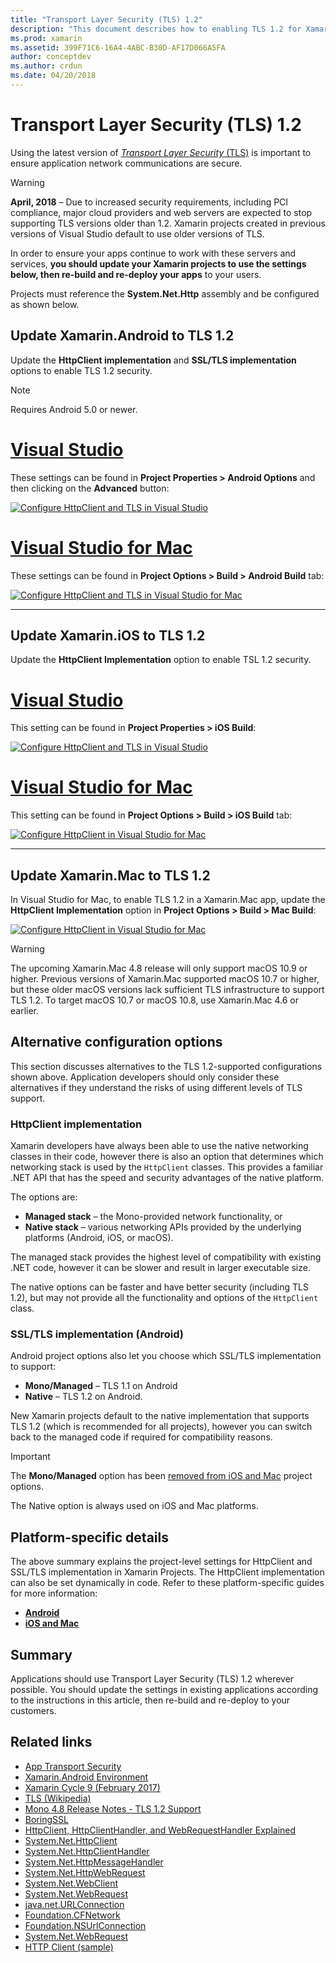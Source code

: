 ```yaml
---
title: "Transport Layer Security (TLS) 1.2"
description: "This document describes how to enabling TLS 1.2 for Xamarin.iOS, Xamarin.Android, and Xamarin.Mac projects. It demonstrates how to do so in both Visual Studio 2019 and Visual Studio for Mac."
ms.prod: xamarin
ms.assetid: 399F71C6-16A4-4ABC-B30D-AF17D066A5FA
author: conceptdev
ms.author: crdun
ms.date: 04/20/2018
---
```

# Transport Layer Security (TLS) 1.2

Using the latest version of [_Transport Layer Security_ (TLS)](https://en.wikipedia.org/wiki/Transport_Layer_Security)
is important to ensure application network communications are secure.

> [!WARNING]
> **April, 2018** – Due to increased security requirements, including PCI compliance, major cloud providers and web servers are expected to stop supporting TLS versions older than 1.2. Xamarin projects created in previous versions of Visual Studio default to use older versions of TLS.
>
> In order to ensure your apps continue to work with these servers and services, **you should update your Xamarin projects to use the settings below, then re-build and re-deploy your apps** to your users.

Projects must reference the **System.Net.Http** assembly and be configured as shown below.

## Update Xamarin.Android to TLS 1.2

Update the **HttpClient implementation** and **SSL/TLS implementation** options to enable TLS 1.2 security.

> [!NOTE]
> Requires Android 5.0 or newer.

# [Visual Studio](#tab/windows)

These settings can be found in **Project Properties > Android Options** and then clicking on the **Advanced** button:

[![Configure HttpClient and TLS in Visual Studio](transport-layer-security-images/android-win-sml.png)](transport-layer-security-images/android-win.png#lightbox)

# [Visual Studio for Mac](#tab/macos)

These settings can be found in **Project Options > Build > Android Build** tab:

[![Configure HttpClient and TLS in Visual Studio for Mac](transport-layer-security-images/android-mac-sml.png)](transport-layer-security-images/android-mac.png#lightbox)

-----

## Update Xamarin.iOS to TLS 1.2

Update the **HttpClient Implementation** option to enable TSL 1.2 security.

# [Visual Studio](#tab/windows)

This setting can be found in **Project Properties > iOS Build**:

[![Configure HttpClient and TLS in Visual Studio](transport-layer-security-images/ios-win-sml.png)](transport-layer-security-images/ios-win.png#lightbox)

# [Visual Studio for Mac](#tab/macos)

This setting can be found in **Project Options > Build > iOS Build** tab:

[![Configure HttpClient in Visual Studio for Mac](transport-layer-security-images/ios-mac-sml.png)](transport-layer-security-images/ios-mac.png#lightbox)

-----

## Update Xamarin.Mac to TLS 1.2

In Visual Studio for Mac, to enable TLS 1.2 in a Xamarin.Mac app, update the 
**HttpClient Implementation** option in **Project Options > Build > Mac Build**:

[![Configure HttpClient in Visual Studio for Mac](transport-layer-security-images/macos-mac-sml.png)](transport-layer-security-images/macos-mac.png#lightbox)

> [!WARNING]
> The upcoming Xamarin.Mac 4.8 release will only support macOS 10.9 or higher.
> Previous versions of Xamarin.Mac supported macOS 10.7 or higher, but
> these older macOS versions lack sufficient TLS infrastructure to support
> TLS 1.2. To target macOS 10.7 or macOS 10.8, use Xamarin.Mac 4.6 or
> earlier.

## Alternative configuration options

This section discusses alternatives to the TLS 1.2-supported configurations shown above.
Application developers should only consider these alternatives if they understand the risks
of using different levels of TLS support.

### HttpClient implementation

Xamarin developers have always been able to use the native networking classes
in their code, however there is also an option that determines which networking
stack is used by the `HttpClient` classes. This provides a familiar .NET API
that has the speed and security advantages of the native platform.

The options are:

- **Managed stack** – the Mono-provided network functionality, or
- **Native stack** – various networking APIs provided by the underlying
  platforms (Android, iOS, or macOS).

The managed stack provides the highest level of compatibility with existing
.NET code, however it can be slower and result in larger executable size.

The native options can be faster and have better security (including TLS 1.2),
but may not provide all the functionality and options of the `HttpClient` class.

### SSL/TLS implementation (Android)

Android project options also let you choose which SSL/TLS implementation to support:

- **Mono/Managed** – TLS 1.1 on Android
- **Native** – TLS 1.2 on Android.

New Xamarin projects default to the native implementation that
supports TLS 1.2 (which is recommended for all projects),
however you can switch back to the managed code if required for compatibility reasons.

> [!IMPORTANT]
> The **Mono/Managed** option has been [removed from iOS and Mac](https://github.com/xamarin/release-notes-archive/blob/master/release-notes/ios/xamarin.ios_10/xamarin.ios_10.8.md) project options.
>
> The Native option is always used on iOS and Mac platforms.

## Platform-specific details

The above summary explains the project-level settings for HttpClient
and SSL/TLS implementation in Xamarin Projects. The HttpClient implementation
can also be set dynamically in code. Refer to these platform-specific guides for more information:

- [**Android**](~/android/app-fundamentals/http-stack.md)
- [**iOS and Mac**](~/cross-platform/macios/http-stack.md)

## Summary

Applications should use Transport Layer Security (TLS) 1.2 wherever possible.
You should update the settings in existing applications according to the instructions
in this article, then re-build and re-deploy to your customers.

## Related links

- [App Transport Security](~/ios/app-fundamentals/ats.md)
- [Xamarin.Android Environment](~/android/deploy-test/environment.md)
- [Xamarin Cycle 9 (February 2017)](https://releases.xamarin.com/stable-release-cycle-9/)
- [TLS (Wikipedia)](https://en.wikipedia.org/wiki/Transport_Layer_Security)
- [Mono 4.8 Release Notes - TLS 1.2 Support](https://www.mono-project.com/docs/about-mono/releases/4.8.0/#tls-12-support)
- [BoringSSL](https://boringssl.googlesource.com/boringssl/)
- [HttpClient, HttpClientHandler, and WebRequestHandler Explained](https://blogs.msdn.microsoft.com/henrikn/2012/08/07/httpclient-httpclienthandler-and-webrequesthandler-explained/)
- [System.Net.HttpClient](https://msdn.microsoft.com/library/system.net.http.httpclient(v=vs.118).aspx)
- [System.Net.HttpClientHandler](https://msdn.microsoft.com/library/system.net.http.httpclienthandler(v=vs.118).aspx)
- [System.Net.HttpMessageHandler](https://msdn.microsoft.com/library/system.net.http.httpmessagehandler(v=vs.118).aspx)
- [System.Net.HttpWebRequest](https://msdn.microsoft.com/library/system.net.httpwebrequest(v=vs.110).aspx)
- [System.Net.WebClient](https://msdn.microsoft.com/library/system.net.webclient(v=vs.110).aspx)
- [System.Net.WebRequest](https://msdn.microsoft.com/library/system.net.webrequest(v=vs.110).aspx)
- [java.net.URLConnection](https://developer.android.com/reference/java/net/URLConnection.html)
- [Foundation.CFNetwork](xref:CoreFoundation.CFNetwork)
- [Foundation.NSUrlConnection](xref:Foundation.NSUrlConnection)
- [System.Net.WebRequest](https://msdn.microsoft.com/library/system.net.webrequest(v=vs.110).aspx)
- [HTTP Client (sample)](https://docs.microsoft.com/samples/xamarin/ios-samples/httpclient/)
